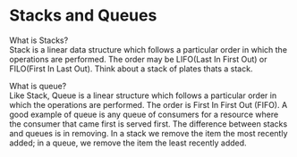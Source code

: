 # Stacks and Queues
What is Stacks?  
Stack is a linear data structure which follows a particular order in which the operations are performed. The order may be LIFO(Last In First Out) or FILO(First In Last Out). Think about a stack of plates thats a stack.  

What is queue?  
Like Stack, Queue is a linear structure which follows a particular order in which the operations are performed. The order is First In First Out (FIFO).  A good example of queue is any queue of consumers for a resource where the consumer that came first is served first. 
The difference between stacks and queues is in removing. In a stack we remove the item the most recently added; in a queue, we remove the item the least recently added.  


